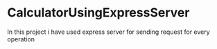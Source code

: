 # CalculatorUsingExpressServer
In this project i have used express server for sending request for every operation
